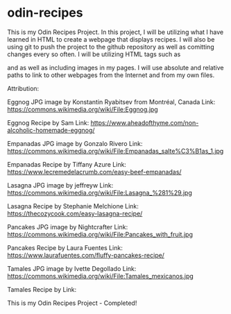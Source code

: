 # odin-recipes
This is my Odin Recipes Project.
In this project, I will be utilizing what I have learned in HTML to create a webpage that displays recipes. I will also be using git to push the project to the github repository as well as comitting changes every so often. 
I will be utilizing HTML tags such as <p> and <a> as well as including images in my pages. I will use absolute and relative paths to link to other webpages from the Internet and from my own files. 

Attribution:

Eggnog JPG image by Konstantin Ryabitsev from Montréal, Canada 
Link: https://commons.wikimedia.org/wiki/File:Eggnog.jpg

Eggnog Recipe by Sam
Link: https://www.aheadofthyme.com/non-alcoholic-homemade-eggnog/

Empanadas JPG image by Gonzalo Rivero
Link: https://commons.wikimedia.org/wiki/File:Empanadas_salte%C3%B1as_1.jpg

Empanadas Recipe by Tiffany Azure
Link: https://www.lecremedelacrumb.com/easy-beef-empanadas/

Lasagna JPG image by jeffreyw
Link: https://commons.wikimedia.org/wiki/File:Lasagna_%281%29.jpg

Lasagna Recipe by Stephanie Melchione
Link: https://thecozycook.com/easy-lasagna-recipe/

Pancakes JPG image by Nightcrafter
Link: https://commons.wikimedia.org/wiki/File:Pancakes_with_fruit.jpg

Pancakes Recipe by Laura Fuentes
Link: https://www.laurafuentes.com/fluffy-pancakes-recipe/

Tamales JPG image by Ivette Degollado
Link: https://commons.wikimedia.org/wiki/File:Tamales_mexicanos.jpg

Tamales Recipe by
Link:

This is my Odin Recipes Project - Completed!
